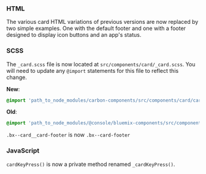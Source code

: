 ### HTML

The various card HTML variations of previous versions are now replaced by two simple examples. One with the default footer and one with a footer designed to display icon buttons and an app's status.

### SCSS

The `_card.scss` file is now located at `src/components/card/_card.scss`. You will need to update any `@import` statements for this file to reflect this change.

**New**:

```scss
@import 'path_to_node_modules/carbon-components/src/components/card/card';
```

**Old**:

```scss
@import 'path_to_node_modules/@console/bluemix-components/src/components/card/card';
```

`.bx--card__card-footer` is now `.bx--card-footer`

### JavaScript

`cardKeyPress()` is now a private method renamed `_cardKeyPress()`.
